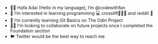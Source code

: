 - 👋🏽 Hafa Adai (Hello in my language), I’m @codewithfan
- 👀 I’m interested in learning programming 💻 crosslift🏋🏽‍♂️ and reddit 🍒
- 🌱 I’m currently learning Git Basics on The Odin Project
- 🤝🏽 I’m looking to collaborate on future projects once I completed the Foundation section
- 🐦 Twitter would be the best way to reach me

<!---
codewithfan/codewithfan is a ✨ special ✨ repository because its `README.md` (this file) appears on your GitHub profile.
You can click the Preview link to take a look at your changes.
--->
